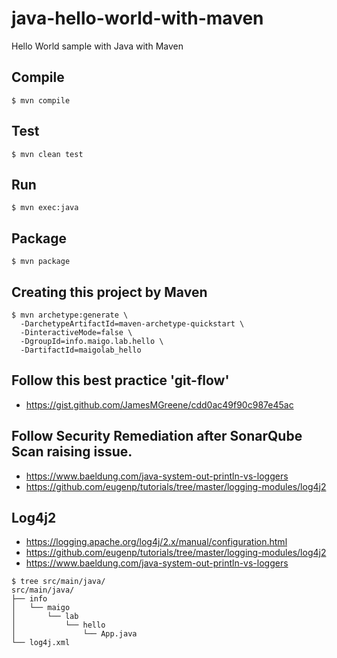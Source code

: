 # java-hello-world-with-maven
Hello World sample with Java with Maven

## Compile

```
$ mvn compile
```

## Test

```
$ mvn clean test
```

## Run

```
$ mvn exec:java
```

## Package

```
$ mvn package
```

## Creating this project by Maven

```
$ mvn archetype:generate \
  -DarchetypeArtifactId=maven-archetype-quickstart \
  -DinteractiveMode=false \
  -DgroupId=info.maigo.lab.hello \
  -DartifactId=maigolab_hello
```

## Follow this best practice 'git-flow'

* https://gist.github.com/JamesMGreene/cdd0ac49f90c987e45ac

## Follow Security Remediation after SonarQube Scan raising issue.

* https://www.baeldung.com/java-system-out-println-vs-loggers
* https://github.com/eugenp/tutorials/tree/master/logging-modules/log4j2

## Log4j2

* https://logging.apache.org/log4j/2.x/manual/configuration.html
* https://github.com/eugenp/tutorials/tree/master/logging-modules/log4j2
* https://www.baeldung.com/java-system-out-println-vs-loggers

```
$ tree src/main/java/
src/main/java/
├── info
│   └── maigo
│       └── lab
│           └── hello
│               └── App.java
└── log4j.xml
```
